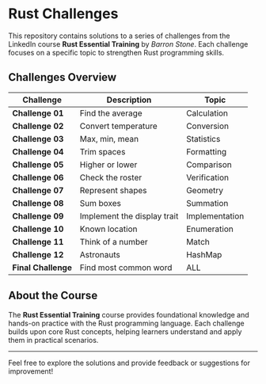 # Rust Challenges

This repository contains solutions to a series of challenges from the LinkedIn course **Rust Essential Training** by *Barron Stone*. Each challenge focuses on a specific topic to strengthen Rust programming skills.

## Challenges Overview

| Challenge       | Description                   | Topic            |
|------------------|-------------------------------|------------------|
| **Challenge 01** | Find the average              | Calculation      |
| **Challenge 02** | Convert temperature          | Conversion       |
| **Challenge 03** | Max, min, mean               | Statistics       |
| **Challenge 04** | Trim spaces                  | Formatting       |
| **Challenge 05** | Higher or lower              | Comparison       |
| **Challenge 06** | Check the roster             | Verification     |
| **Challenge 07** | Represent shapes             | Geometry         |
| **Challenge 08** | Sum boxes                    | Summation        |
| **Challenge 09** | Implement the display trait  | Implementation   |
| **Challenge 10** | Known location                | Enumeration  |
| **Challenge 11** | Think of a number             | Match         |
| **Challenge 12** | Astronauts       | HashMap   |
| **Final Challenge** | Find most common word       | ALL   |

## About the Course

The **Rust Essential Training** course provides foundational knowledge and hands-on practice with the Rust programming language. Each challenge builds upon core Rust concepts, helping learners understand and apply them in practical scenarios.

---

Feel free to explore the solutions and provide feedback or suggestions for improvement!

